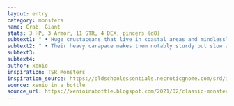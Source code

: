 ```yaml
---
layout: entry 
category: monsters
name: Crab, Giant
stats: 3 HP, 3 Armor, 11 STR, 4 DEX, pincers (d8)
subtext1: " • Huge crustaceans that live in coastal areas and mindlessly attack anything that comes near."
subtext2: " • Their heavy carapace makes them notably sturdy but slow and unable to swim."
subtext3: 
subtext4: 
author: xenio
inspiration: TSR Monsters
inspiration_source: https://oldschoolessentials.necroticgnome.com/srd/index.php/Monster_Descriptions
source: xenio in a bottle
source_url: https://xenioinabottle.blogspot.com/2021/02/classic-monsters-for-cairnito-part-1.html
---
```

